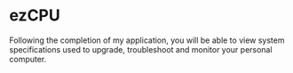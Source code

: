 # ezCPU

Following the completion of my application, you will be able to view system specifications used to upgrade, troubleshoot and monitor your personal computer.
